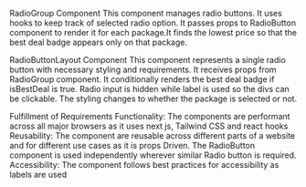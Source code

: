 RadioGroup Component
This component manages radio buttons. It uses hooks to keep track of selected radio option. It passes props to RadioButton 
component to render it for each package.It finds the lowest price so that the best deal badge appears only on that package.

RadioButtonLayout Component
This component represents a single radio button with necessary styling and requirements. It receives props from RadioGroup
component. It conditionally renders the best deal badge if isBestDeal is true. Radio input is hidden while label is used
so the divs can be clickable. The styling changes to whether the package is selected or not.

Fulfillment of Requirements
Functionality: The components are performant across all major browsers as it uses next js, Tailwind CSS and react hooks 
Reusability: The component are reusable across different parts of a website and for different use cases as it is props Driven.
The RadioButton component is used independently wherever similar Radio button is required.
Accessibility: The component follows best practices for accessibility as labels are used
